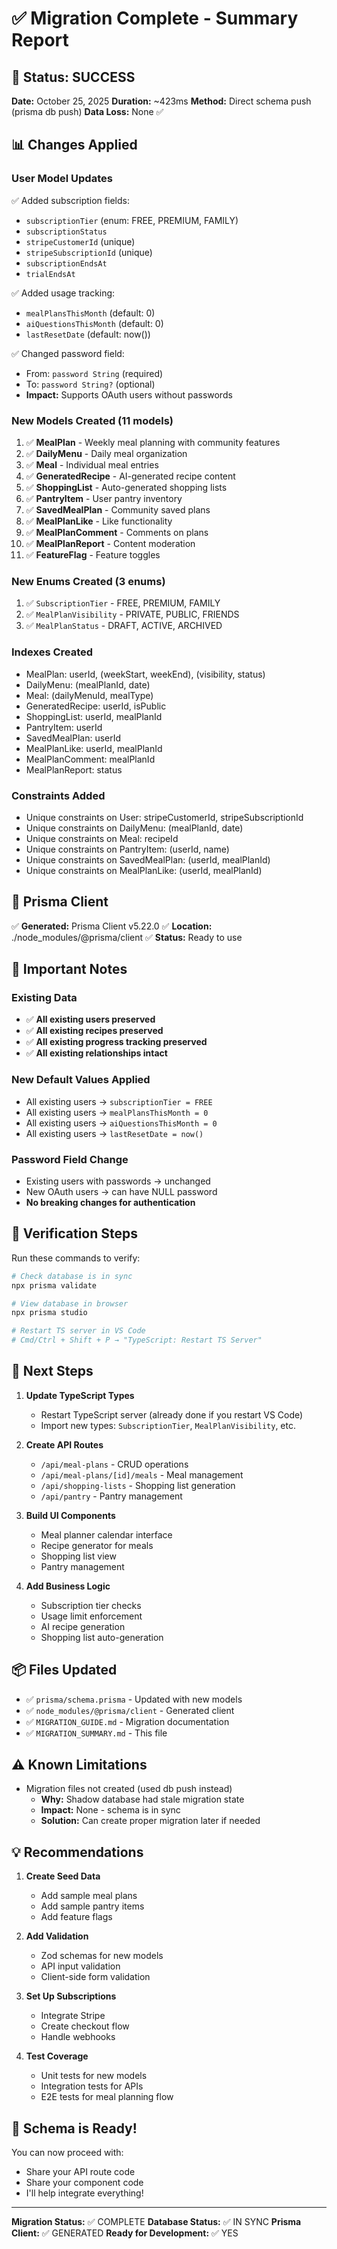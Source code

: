 # ✅ Migration Complete - Summary Report

## 🎉 Status: SUCCESS

**Date:** October 25, 2025
**Duration:** ~423ms
**Method:** Direct schema push (prisma db push)
**Data Loss:** None ✅

## 📊 Changes Applied

### **User Model Updates**
✅ Added subscription fields:
- `subscriptionTier` (enum: FREE, PREMIUM, FAMILY)
- `subscriptionStatus`
- `stripeCustomerId` (unique)
- `stripeSubscriptionId` (unique)
- `subscriptionEndsAt`
- `trialEndsAt`

✅ Added usage tracking:
- `mealPlansThisMonth` (default: 0)
- `aiQuestionsThisMonth` (default: 0)
- `lastResetDate` (default: now())

✅ Changed password field:
- From: `password String` (required)
- To: `password String?` (optional)
- **Impact:** Supports OAuth users without passwords

### **New Models Created** (11 models)

1. ✅ **MealPlan** - Weekly meal planning with community features
2. ✅ **DailyMenu** - Daily meal organization
3. ✅ **Meal** - Individual meal entries
4. ✅ **GeneratedRecipe** - AI-generated recipe content
5. ✅ **ShoppingList** - Auto-generated shopping lists
6. ✅ **PantryItem** - User pantry inventory
7. ✅ **SavedMealPlan** - Community saved plans
8. ✅ **MealPlanLike** - Like functionality
9. ✅ **MealPlanComment** - Comments on plans
10. ✅ **MealPlanReport** - Content moderation
11. ✅ **FeatureFlag** - Feature toggles

### **New Enums Created** (3 enums)

1. ✅ `SubscriptionTier` - FREE, PREMIUM, FAMILY
2. ✅ `MealPlanVisibility` - PRIVATE, PUBLIC, FRIENDS
3. ✅ `MealPlanStatus` - DRAFT, ACTIVE, ARCHIVED

### **Indexes Created**
- MealPlan: userId, (weekStart, weekEnd), (visibility, status)
- DailyMenu: (mealPlanId, date)
- Meal: (dailyMenuId, mealType)
- GeneratedRecipe: userId, isPublic
- ShoppingList: userId, mealPlanId
- PantryItem: userId
- SavedMealPlan: userId
- MealPlanLike: userId, mealPlanId
- MealPlanComment: mealPlanId
- MealPlanReport: status

### **Constraints Added**
- Unique constraints on User: stripeCustomerId, stripeSubscriptionId
- Unique constraints on DailyMenu: (mealPlanId, date)
- Unique constraints on Meal: recipeId
- Unique constraints on PantryItem: (userId, name)
- Unique constraints on SavedMealPlan: (userId, mealPlanId)
- Unique constraints on MealPlanLike: (userId, mealPlanId)

## 🔄 Prisma Client

✅ **Generated:** Prisma Client v5.22.0
✅ **Location:** ./node_modules/@prisma/client
✅ **Status:** Ready to use

## 📝 Important Notes

### Existing Data
- ✅ **All existing users preserved**
- ✅ **All existing recipes preserved**
- ✅ **All existing progress tracking preserved**
- ✅ **All existing relationships intact**

### New Default Values Applied
- All existing users → `subscriptionTier = FREE`
- All existing users → `mealPlansThisMonth = 0`
- All existing users → `aiQuestionsThisMonth = 0`
- All existing users → `lastResetDate = now()`

### Password Field Change
- Existing users with passwords → unchanged
- New OAuth users → can have NULL password
- **No breaking changes for authentication**

## 🧪 Verification Steps

Run these commands to verify:

```bash
# Check database is in sync
npx prisma validate

# View database in browser
npx prisma studio

# Restart TS server in VS Code
# Cmd/Ctrl + Shift + P → "TypeScript: Restart TS Server"
```

## 🚀 Next Steps

1. **Update TypeScript Types**
   - Restart TypeScript server (already done if you restart VS Code)
   - Import new types: `SubscriptionTier`, `MealPlanVisibility`, etc.

2. **Create API Routes**
   - `/api/meal-plans` - CRUD operations
   - `/api/meal-plans/[id]/meals` - Meal management
   - `/api/shopping-lists` - Shopping list generation
   - `/api/pantry` - Pantry management

3. **Build UI Components**
   - Meal planner calendar interface
   - Recipe generator for meals
   - Shopping list view
   - Pantry management

4. **Add Business Logic**
   - Subscription tier checks
   - Usage limit enforcement
   - AI recipe generation
   - Shopping list auto-generation

## 📦 Files Updated

- ✅ `prisma/schema.prisma` - Updated with new models
- ✅ `node_modules/@prisma/client` - Generated client
- ✅ `MIGRATION_GUIDE.md` - Migration documentation
- ✅ `MIGRATION_SUMMARY.md` - This file

## ⚠️ Known Limitations

- Migration files not created (used db push instead)
  - **Why:** Shadow database had stale migration state
  - **Impact:** None - schema is in sync
  - **Solution:** Can create proper migration later if needed

## 💡 Recommendations

1. **Create Seed Data**
   - Add sample meal plans
   - Add sample pantry items
   - Add feature flags

2. **Add Validation**
   - Zod schemas for new models
   - API input validation
   - Client-side form validation

3. **Set Up Subscriptions**
   - Integrate Stripe
   - Create checkout flow
   - Handle webhooks

4. **Test Coverage**
   - Unit tests for new models
   - Integration tests for APIs
   - E2E tests for meal planning flow

## 🎯 Schema is Ready!

You can now proceed with:
- Share your API route code
- Share your component code
- I'll help integrate everything!

---

**Migration Status:** ✅ COMPLETE
**Database Status:** ✅ IN SYNC
**Prisma Client:** ✅ GENERATED
**Ready for Development:** ✅ YES
